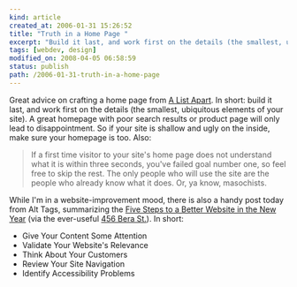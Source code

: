 ```yaml
---
kind: article
created_at: 2006-01-31 15:26:52
title: "Truth in a Home Page "
excerpt: "Build it last, and work first on the details (the smallest, ubiquitous elements of your site)."
tags: [webdev, design]
modified_on: 2008-04-05 06:58:59
status: publish 
path: /2006-01-31-truth-in-a-home-page
---
```


Great advice on crafting a home page from <a href="http://www.alistapart.com/articles/homepagegoals">A List Apart</a>. In short: build it last, and work first on the details (the smallest, ubiquitous elements of your site). A great homepage with poor search results or product page will only lead to disappointment.  So if your site is shallow and ugly on the inside, make sure your homepage is too.   Also: 

<blockquote class="large">If a first time visitor to your site's home page does not understand what it is within three seconds, you've failed goal number one, so feel free to skip the rest. The only people who will use the site are the people who already know what it does. Or, ya know, masochists.</blockquote>

While I'm in a website-improvement mood, there is also a handy post today from Alt Tags, summarizing the <a href="http://www.alttags.org/archives/2006/01/08/48/">Five Steps to a Better Website in the New Year</a> (via the ever-useful <a href="http://www.456bereastreet.com/">456 Bera St.</a>). In short: 

<ul>
<li>Give Your Content Some Attention</li>
<li>Validate Your Website's Relevance</li>
<li>Think About Your Customers</li>
<li>Review Your Site Navigation</li>
<li>Identify Accessibility Problems</li>
</ul>


